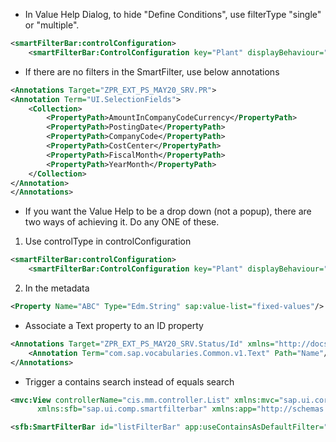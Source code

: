 
- In Value Help Dialog, to hide "Define Conditions", use filterType "single" or "multiple". 
```xml
<smartFilterBar:controlConfiguration>
    <smartFilterBar:ControlConfiguration key="Plant" displayBehaviour="descriptionOnly" filterType="multiple"/>
```

- If there are no filters in the SmartFilter, use below annotations    
```xml
<Annotations Target="ZPR_EXT_PS_MAY20_SRV.PR">
<Annotation Term="UI.SelectionFields">
	<Collection>
		<PropertyPath>AmountInCompanyCodeCurrency</PropertyPath>
		<PropertyPath>PostingDate</PropertyPath>
		<PropertyPath>CompanyCode</PropertyPath>
		<PropertyPath>CostCenter</PropertyPath>
		<PropertyPath>FiscalMonth</PropertyPath>
		<PropertyPath>YearMonth</PropertyPath>
	</Collection>
</Annotation>
</Annotations>
```

- If you want the Value Help to be a drop down (not a popup), there are two ways of achieving it. Do any ONE of these.
1. Use controlType in controlConfiguration 
```xml
<smartFilterBar:controlConfiguration>
    <smartFilterBar:ControlConfiguration key="Plant" displayBehaviour="descriptionOnly" controlType="dropDownList"/>
```
2. In the metadata 
```xml
<Property Name="ABC" Type="Edm.String" sap:value-list="fixed-values"/>
```

- Associate a Text property to an ID property
```xml
<Annotations Target="ZPR_EXT_PS_MAY20_SRV.Status/Id" xmlns="http://docs.oasis-open.org/odata/ns/edm">
	<Annotation Term="com.sap.vocabularies.Common.v1.Text" Path="Name"/>
</Annotations>
```

- Trigger a contains search instead of equals search
```xml
<mvc:View controllerName="cis.mm.controller.List" xmlns:mvc="sap.ui.core.mvc"  
	  xmlns:sfb="sap.ui.comp.smartfilterbar" xmlns:app="http://schemas.sap.com/sapui5/extension/sap.ui.core.CustomData/1">

<sfb:SmartFilterBar id="listFilterBar" app:useContainsAsDefaultFilter="true">
```
